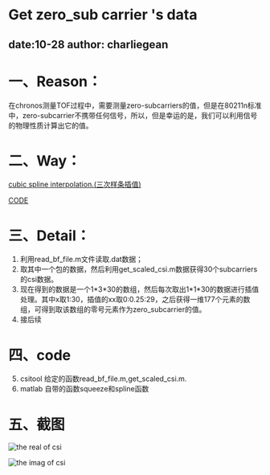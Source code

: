 # Get zero_sub carrier 's data
## date:10-28 	author: charliegean
一、Reason：
===========
 在chronos测量TOF过程中，需要测量zero-subcarriers的值，但是在80211n标准中，zero-subcarrier不携带任何信号，所以，但是幸运的是，我们可以利用信号的物理性质计算出它的值。
 
 二、Way：
 ==============
[cubic spline interpolation.(三次样条插值)](https://baike.baidu.com/item/%E4%B8%89%E6%AC%A1%E6%A0%B7%E6%9D%A1%E6%8F%92%E5%80%BC/3476729?fr=aladdin)

[CODE](https://www.cnblogs.com/xpvincent/archive/2013/01/26/2878092.html)

三、Detail：
===========
1. 利用read_bf_file.m文件读取.dat数据；
2. 取其中一个包的数据，然后利用get_scaled_csi.m数据获得30个subcarriers的csi数据。
3. 现在得到的数据是一个1\*3\*30的数组，然后每次取出1\*1\*30的数据进行插值处理。其中x取1:30，插值的xx取0:0.25:29，之后获得一维177个元素的数组，可得到取该数组的零号元素作为zero_subcarrier的值。
4. 接后续

四、code
============
5. csitool 给定的函数read_bf_file.m,get_scaled_csi.m.
6. matlab 自带的函数squeeze和spline函数 

五、截图
===
![the real of csi](https://github.com/Charliegean/laboratory/tree/master/picture/18_spline_real.jpg)

![the imag of csi](https://github.com/Charliegean/laboratory/tree/master/picture/18_spline_imag.jpg)

<!--stackedit_data:
eyJoaXN0b3J5IjpbMTg2NzYxNTE5OV19
-->